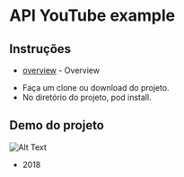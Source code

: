 # API YouTube example

## Instruções
 * [overview] - Overview
- Faça um clone ou download do projeto.
- No diretório do projeto, pod install.

## Demo do projeto
![Alt Text](http://uabit.com.br/public_html/wp-content/uploads/simulator.gif)


[overview]: <https://bitbucket.org/madeinweb/teste-mobile/overview>

* 2018
